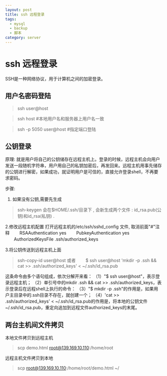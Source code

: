 ```yaml
---
layout: post
title: ssh 远程登录
tags:
  - mysql
  - backup
  - 脚本
category: server
---
```



# ssh 远程登录
SSH是一种网络协议，用于计算机之间的加密登录。

## 用户名密码登陆

>ssh user@host

>ssh host #本地用户名和服务器上用户名一致

>ssh -p 5050 user@host #指定端口登陆

## 公钥登录
原理: 就是用户将自己的公钥储存在远程主机上。登录的时候，远程主机会向用户发送一段随机字符串，用户用自己的私钥加密后，再发回来。远程主机用事先储存的公钥进行解密，如果成功，就证明用户是可信的，直接允许登录shell，不再要求密码。

步骤:
  1. 如果没有公钥,需要先生成
>ssh-keygen
会在$HOME/.ssh/目录下 , 会新生成两个文件 : id_rsa.pub(公钥)和id_rsa(私钥) .

  2.修改远程主机配置
  打开远程主机的/etc/ssh/sshd_config 文件, 取消前面"#"注释
    　　RSAAuthentication yes
    　　PubkeyAuthentication yes
    　　AuthorizedKeysFile .ssh/authorized_keys

  3.将公钥传送到远程主机上面
>ssh-copy-id user@host
 或者
　　$ ssh user@host 'mkdir -p .ssh && cat >> .ssh/authorized_keys' < ~/.ssh/id_rsa.pub

 这条命令由多个语句组成，依次分解开来看：
（1）"$ ssh user@host"，表示登录远程主机；
（2）单引号中的mkdir .ssh && cat >> .ssh/authorized_keys，表示登录后在远程shell上执行的命令：
（3）"$ mkdir -p .ssh"的作用是，如果用户主目录中的.ssh目录不存在，就创建一个；
（4）'cat >> .ssh/authorized_keys' < ~/.ssh/id_rsa.pub的作用是，将本地的公钥文件~/.ssh/id_rsa.pub，重定向追加到远程文件authorized_keys的末尾。



## 两台主机间文件拷贝
本地文件拷贝到远程主机
> scp demo.html root@139.169.10.110:/home/root

远程主机文件拷贝到本地
> scp  root@139.169.10.110:/home/root/demo.html ~/
